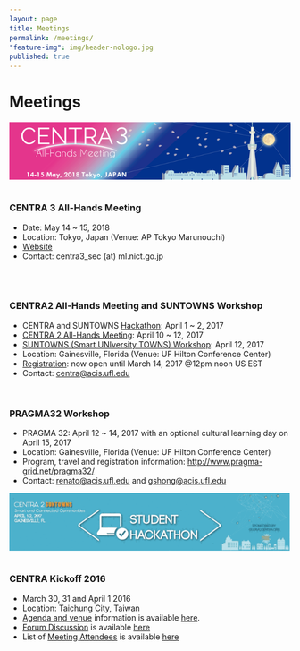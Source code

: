 ```yaml
---
layout: page
title: Meetings
permalink: /meetings/
"feature-img": img/header-nologo.jpg
published: true
---
```


# Meetings

<img src="/img/centra3 banner small.png" alt="CENTRA 3 All-Hands" style="float:center; padding: 0 0 1em 0;" class="img-responsive">

### CENTRA 3 All-Hands Meeting

* Date: May 14 ~ 15, 2018 
* Location: Tokyo, Japan (Venue: AP Tokyo Marunouchi)
* [Website](https://goo.gl/GJi2Bc)   
* Contact: centra3_sec (at) ml.nict.go.jp 
<br /> 
<br />

### CENTRA2 All-Hands Meeting and SUNTOWNS Workshop
* CENTRA and SUNTOWNS <a href="http://www.globalcentra.org/hackathon2017">Hackathon</a>: April 1 ~ 2, 2017
* <a href="http://www.globalcentra.org/centra2/">CENTRA 2 All-Hands Meeting</a>: April 10 ~ 12, 2017
* <a href="http://www.globalcentra.org/suntowns2017/">SUNTOWNS (Smart UNIversity TOWNS) Workshop</a>: April 12, 2017
* Location: Gainesville, Florida (Venue: UF Hilton Conference Center)
* <a href="https://acislab.wufoo.com/forms/centra2-suntowns-pragma32-registration/" target="_blank">Registration</a>: now open until March 14, 2017 @12pm noon US EST
* Contact: centra@acis.ufl.edu 
<br />

### PRAGMA32 Workshop 
* PRAGMA 32: April 12 ~ 14, 2017 with an optional cultural learning day on April 15, 2017 
* Location: Gainesville, Florida (Venue: UF Hilton Conference Center)
* Program, travel and registration information: <a href="http://www.pragma-grid.net/pragma32/" target="_blank">http://www.pragma-grid.net/pragma32/</a>
* Contact: renato@acis.ufl.edu and gshong@acis.ufl.edu


<img src="/img/AprilEventsBanners_all_640px.gif" alt="CENTRA PRAGMA" style="float:center; padding: 0 0 1em 0;" class="img-responsive">



### CENTRA Kickoff 2016
* March 30, 31 and April 1 2016 
* Location: Taichung City, Taiwan
* [Agenda and venue](http://event.nchc.org.tw/2016/CECEA/index.php?CONTENT_ID=20) information is available [here](http://event.nchc.org.tw/2016/CECEA/index.php?CONTENT_ID=20).
* [Forum Discussion](https://groups.google.com/forum/#!forum/centrakickoff) is available [here](https://groups.google.com/forum/#!forum/centrakickoff)
* List of [Meeting Attendees](/meetings/kickoff2016.html) is available [here](/meetings/kickoff2016.html)
